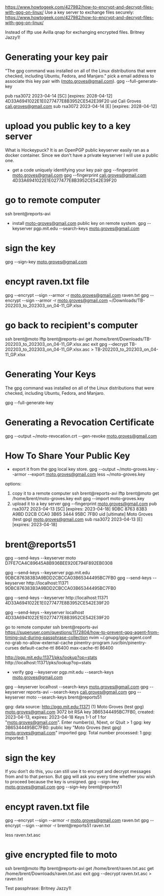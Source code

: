 https://www.howtogeek.com/427982/how-to-encrypt-and-decrypt-files-with-gpg-on-linux/
Use a key server to exchange files securely:
https://www.howtogeek.com/427982/how-to-encrypt-and-decrypt-files-with-gpg-on-linux/

Instead of lftp use Avilla qnap for exchanging encrypted files.
Britney Jazzy1!
# Generating your key pair
"The gpg command was installed on all of the Linux distributions that were checked, including Ubuntu, Fedora, and Manjaro."
pick a email address to associate this key pair with (moto.groves@gmail.com).
gpg --full-generate-key

pub   rsa3072 2023-04-14 [SC] [expires: 2028-04-12]
      4D33A6941022E1E0277477E8B3952CE542E39F20
uid                      Cali Groves <cali.groves@gmail.com>
sub   rsa3072 2023-04-14 [E] [expires: 2028-04-12]

# upload you public key to a key server
What is Hockeypuck? It is an OpenPGP public keyserver easily ran as a docker container.
Since we don't have a private keyserver I will use a public one.
- get a code uniquely identifying your key pair
gpg --fingerprint moto.groves@gmail.com
gpg --fingerprint cali.groves@gmail.com
4D33A6941022E1E0277477E8B3952CE542E39F20
# go to remote computer
ssh brent@reports-avi
- install moto-groves@gmail.com public key on remote system.
gpg --keyserver pgp.mit.edu --search-keys moto.groves@gmail.com
# sign the key
gpg --sign-key moto.groves@gmail.com
# encypt raven.txt file
gpg --encrypt --sign --armor -r moto.groves@gmail.com raven.txt
gpg --encrypt --sign --armor -r moto.groves@gmail.com ~/Downloads/TB-202203_to_202303_on_04-11_GP.xlsx
# go back to recipient's computer
ssh brent@moto
lftp brent@reports-avi
get /home/brent/Downloads/TB-202203_to_202303_on_04-11_GP.xlsx.asc 
exit
gpg --decrypt TB-202203_to_202303_on_04-11_GP.xlsx.asc > TB-202203_to_202303_on_04-11_GP.xlsx

# Generating Your Keys
The gpg command was installed on all of the Linux distributions that were checked, including Ubuntu, Fedora, and Manjaro.

gpg --full-generate-key

# Generating a Revocation Certificate
gpg --output ~/moto-revocation.crt --gen-revoke moto.groves@gmail.com

# How To Share Your Public Key
- export it from the gpg local key store.
gpg --output ~/moto-groves.key --armor --export moto.groves@gmail.com
less ~/moto-groves.key

options:
1. copy it to a remote computer
ssh brent@reports-avi
lftp brent@moto
get /home/brent/moto-groves.key 
exit
gpg --import moto-groves.key
2. upload it to a key server
gpg --fingerprint moto.groves@gmail.com
pub   rsa3072 2023-04-13 [SC] [expires: 2023-04-18]
      9DBC 8763 83B3 A9BD D2CB  CCA0 3B65 3444 95BC 7FB0
uid           [ultimate] Moto Groves (test gpg) <moto.groves@gmail.com>
sub   rsa3072 2023-04-13 [E] [expires: 2023-04-18]

# brent@reports51
gpg --send-keys --keyserver moto D7FE7CA4C89645A8B936BEE920E794F892EB0308

gpg --send-keys --keyserver pgp.mit.edu 9DBC876383B3A9BDD2CBCCA03B65344495BC7FB0
gpg --send-keys --keyserver http://localhost:11371 9DBC876383B3A9BDD2CBCCA03B65344495BC7FB0

gpg --send-keys --keyserver http://localhost:11371 4D33A6941022E1E0277477E8B3952CE542E39F20

gpg --send-keys --keyserver localhost 4D33A6941022E1E0277477E8B3952CE542E39F20


go to remote computer
ssh brent@reports-avi
https://superuser.com/questions/1172804/how-to-prevent-gpg-agent-from-timing-out-during-passphrase-collection
nvim ~/.gnupg/gpg-agent.conf
no-grab 
no-allow-external-cache 
pinentry-program /usr/bin/pinentry-curses
default-cache-ttl 86400
max-cache-ttl 86400

http://pgp.mit.edu:11371/pks/lookup?op=stats
http://localhost:11371/pks/lookup?op=stats
- verify
gpg --keyserver pgp.mit.edu --search-keys moto.groves@gmail.com

gpg --keyserver localhost --search-keys moto.groves@gmail.com
gpg --keyserver reports-avi --search-keys cali.groves@gmail.com
gpg --keyserver moto --search-keys brent@reports51

gpg: data source: http://pgp.mit.edu:11371
(1)	Moto Groves (test gpg) <moto.groves@gmail.com>
	  3072 bit RSA key 3B65344495BC7FB0, created: 2023-04-13, expires: 2023-04-18
Keys 1-1 of 1 for "moto.groves@gmail.com".  Enter number(s), N)ext, or Q)uit > 1
gpg: key 3B65344495BC7FB0: public key "Moto Groves (test gpg) <moto.groves@gmail.com>" imported
gpg: Total number processed: 1
gpg:               imported: 1

# sign the key
If you don’t do this, you can still use it to encrypt and decrypt messages from and to that person. But gpg will ask you every time whether you wish to proceed because the key is unsigned.
gpg --sign-key moto.groves@gmail.com
gpg --sign-key brent@reports51

# encypt raven.txt file
gpg --encrypt --sign --armor -r moto.groves@gmail.com raven.txt
gpg --encrypt --sign --armor -r brent@reports51 raven.txt

less raven.txt.asc

# give encrypted file to moto
ssh brent@moto
lftp brent@reports-avi
get /home/brent/raven.txt.asc 
get /home/brent/Downloads/raven.txt.asc 
exit
gpg --decrypt raven.txt.asc > raven.txt

Test passphrase:
Britney Jazzy1!










